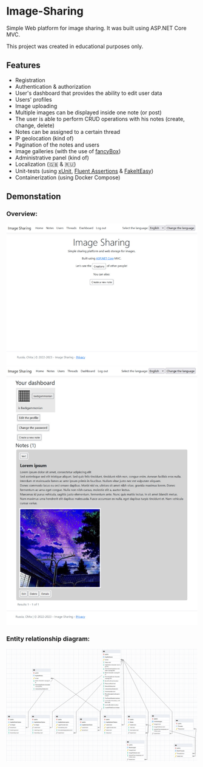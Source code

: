 # Image-Sharing
Simple Web platform for image sharing. It was built using ASP.NET Core MVC.

This project was created in educational purposes only.
## Features
* Registration
* Authentication & authorization
* User's dashboard that provides the ability to edit user data
* Users' profiles
* Image uploading
* Multiple images can be displayed inside one note (or post)
* The user is able to perform CRUD operations with his notes (create, change, delete)
* Notes can be assigned to a certain thread
* IP geolocation (kind of)
* Pagination of the notes and users
* Image galleries (with the use of [fancyBox](https://github.com/fancyapps/fancybox))
* Administrative panel (kind of)
* Localization (🇬🇧 & 🇷🇺)
* Unit-tests (using [xUnit](https://xunit.net/), [Fluent Assertions](https://fluentassertions.com/) & [FakeItEasy](https://fakeiteasy.github.io/))
* Containerization (using Docker Compose)
## Demonstation
### Overview:
![showcase-1](showcase/showcase-1.jpg)
![showcase-2](showcase/showcase-2.jpg)
### Entity relationship diagram:
![Entity relationship diagram](entity-relationship-diagram/imagesharing-erd.png)
